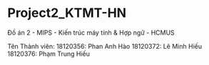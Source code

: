 # Project2_KTMT-HN
Đồ án 2 - MIPS - Kiến trúc máy tính & Hợp ngữ - HCMUS

Tên Thành viên: 18120356: Phan Anh Hào 18120372: Lê Minh Hiếu 18120376: Phạm Trung Hiếu
